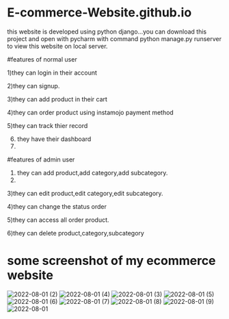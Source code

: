 # E-commerce-Website.github.io
this website is developed using python django...you can download this project and open with pycharm with command python manage.py runserver to view this website on local server.

#features of normal user

1)they can login in their account

2)they can signup.

3)they can add product in their cart

4)they can order product using instamojo payment method

5)they can track thier record

6) they have their dashboard 
7) 
#features of admin user

1) they can add product,add category,add subcategory.
2) 
3)they can edit product,edit category,edit subcategory.

4)they can change the status order

5)they can access all order product.

6)they can delete product,category,subcategory

# some screenshot of my ecommerce website


![2022-08-01 (2)](https://user-images.githubusercontent.com/67479578/182256749-d6b65464-44df-4f16-99b8-422f05c3a7c8.png)
![2022-08-01 (4)](https://user-images.githubusercontent.com/67479578/182256772-8721103d-319f-4a26-8df4-74bf6684b8ba.png)
![2022-08-01 (3)](https://user-images.githubusercontent.com/67479578/182256786-d6c969f7-9773-4cab-aaf7-51fb941482f0.png)
![2022-08-01 (5)](https://user-images.githubusercontent.com/67479578/182256799-e209c3c8-f9cc-4fb4-921f-6a26e158dddd.png)
![2022-08-01 (6)](https://user-images.githubusercontent.com/67479578/182256818-9db1b9ab-6c11-4f24-a11a-8f268be57ef3.png)
![2022-08-01 (7)](https://user-images.githubusercontent.com/67479578/182256826-a4c00b16-28d3-408e-b50e-c43b01f05010.png)
![2022-08-01 (8)](https://user-images.githubusercontent.com/67479578/182256836-1d995f42-16e4-4f5c-8c36-42eeaa0ecfcc.png)
![2022-08-01 (9)](https://user-images.githubusercontent.com/67479578/182256845-628a36e9-6f67-4a6d-836e-4b049e9578a3.png)
![2022-08-01](https://user-images.githubusercontent.com/67479578/182256863-4a1e0de6-9cb3-4eb6-8e32-9a864efbc397.png)
